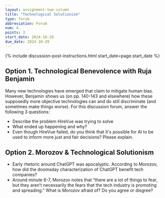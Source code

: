 ```yaml
---
layout: assignment-two-column
title: "Technological Solutionism"
type: forum
abbreviation: Forum
num: 4
points: 3
start_date: 2024-10-29
due_date: 2024-10-29
---
```


{% include discussion-post-instructions.html start_date=page.start_date %}

## Option 1. Technological Benevolence with Ruja Benjamin
Many new technologies have emerged that claim to mitigate human bias. However, Benjamin shows us (on pp. 140-143 and elsewhere) how these supposedly more objective technologies can and do still discriminate (and sometimes make things worse). For this discussion forum, answer the following 3 questions:

* Describe the problem HireVue was trying to solve
* What ended up happening and why?
* Even though HireVue failed, do you think that it's possible for AI to be used to inform more just and fair decisions? Please explain.

## Option 2. Morozov & Technological Solutionism
* Early rhetoric around ChatGPT was apocalyptic. According to Morozov, how did the doomsday characterization of ChatGPT benefit tech companies?
* Around minute 6-7, Morozov notes that “there are a lot of things to fear, but they aren’t necessarily the fears that the tech industry is promoting and spreading." What is Morozov afraid of? Do you agree or disgree?